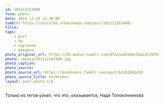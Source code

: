 ```yaml
---
id: 103112161498
form: photo
date: 2014-11-20 12:30:00
tumblr: https://untitled.urbansheep.com/post/103112161498/
title:
tags:
    - post
    - bw
    - картинки
    - девушки
photo_original_url: https://64.media.tumblr.com/dfa13a42e60c5adcdc2bf935b4d0681f/tumblr_mt2729Me3p1sfoh8vo1_500.jpg
photo: /media/103112161498.jpg
photo_caption: 
photo_source:
photo_source_url: https://knvknvknv.tumblr.com/post/61101601410
photo_source_title: knvknvknv
layout: post-photo.njk
---
```


<p>Только из тегов узнал, что это, оказывается, Надя Толоконникова</p>
